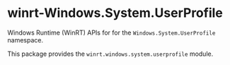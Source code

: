 <!-- warning: Please don't edit this file. It was automatically generated. -->

# winrt-Windows.System.UserProfile

Windows Runtime (WinRT) APIs for for the `Windows.System.UserProfile` namespace.

This package provides the `winrt.windows.system.userprofile` module.
